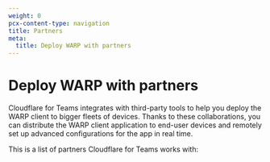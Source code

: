 ```yaml
---
weight: 0
pcx-content-type: navigation
title: Partners
meta:
  title: Deploy WARP with partners
---
```


# Deploy WARP with partners

Cloudflare for Teams integrates with third-party tools to help you deploy the WARP client to bigger fleets of devices. Thanks to these collaborations, you can distribute the WARP client application to end-user devices and remotely set up advanced configurations for the app in real time.

This is a list of partners Cloudflare for Teams works with:

<DirectoryListing path="/connections/connect-devices/warp/deployment/mdm-deployment/partners" />